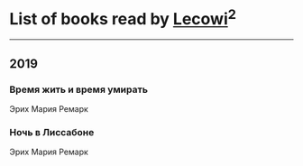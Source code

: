 # List of books read by [Lecowi](http://vk.com/id521873425)<sup>2</sup>
---

## 2019

### Время жить и время умирать
Эрих Мария Ремарк


### Ночь в Лиссабоне
Эрих Мария Ремарк



